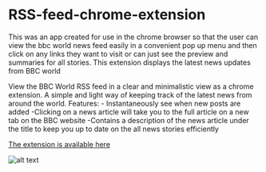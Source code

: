 # RSS-feed-chrome-extension
This was an app created for use in the chrome browser so that the user can view the bbc world news feed easily in a convenient pop up menu and then click on any links they want to visit or can just see the preview and summaries for all stories. This extension displays the latest news updates from BBC world

View the BBC World RSS feed in a clear and minimalistic view as a chrome extension. A simple and light way of keeping track of the latest news from around the world. Features: - Instantaneously see when new posts are added -Clicking on a news article will take you to the full article on a new tab on the BBC website -Contains a description of the news article under the title to keep you up to date on the all news stories efficiently

[The extension is available here](https://chrome.google.com/webstore/detail/bbc-world-rss-feed/hhgfopobaojdbdeolddhfkbjjlggampf)


![alt text](http://miteyan.com/img/rss.png "Logo Title Text 1")
